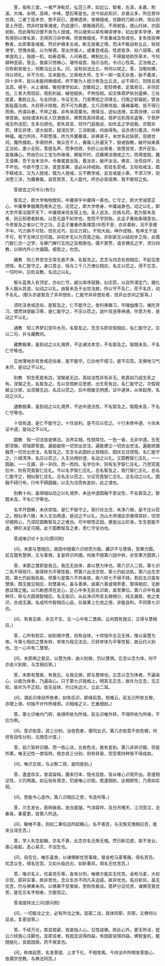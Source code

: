 <!-- { "loadSidebar": true } -->
　　答，祖有三类，一者严净毗尼，弘范三界，如远公，智者，左溪，永嘉，荆溪，大梅，永明，高峰，中峰，楚石等是也。古今如此知识，亦甚众多，所应景仰仿效。二者丁兹末世，势不获已，遵佛遗命，舍微细戒，住静则刀耕火种，领众则垦土开田，然非时食等诸戒，仍自遵行，故晚用药石，不用粥饭，德山托钵，亦因视影。而此等知识便不肯为人授戒。所以唐宋以来有禅讲律寺，初出家多学律，律有得则以律名家，无得则习讲参禅。但舍微细戒，不舍重戒及性戒也。复有径投禅教者，此即乘急戒缓，然亦护根本五戒，断无毁重之理，而决不敢自称比丘，轻视律学，但愧未能，以为惭德。至出世接人，或重登戒品，性遮皆净，如六祖等。或单提向上，独接一机，如寿昌等。人问寿昌，佛制比丘，不得掘地损伤草木，今何耕种芸获。答云，我辈只悟佛心，堪传祖意，指示当机，令识心性耳。正法格之，仅称剃发居士，何敢当比丘名。问，设有如法比丘，师何以视之。答，当敬如佛，待以师礼，非不为也，实未能也。又紫柏大师，生平一粥一饭无杂食，胁不着席，四十余年，犹以未能持微细戒，终不敢为人授沙弥及比丘法，必不得已，则授五戒法耳。嗟乎，从上诸祖，敬视律学如此，岂敢轻之。若轻律者，定属邪见，非宗匠也。三者大用现前，观机利益，破他疑执，不拘恒规。如文殊菩萨执剑逼佛，三处度夏，重胜比丘。与女同坐，令证无生，乃至寒拾之诃律主，归南之斩猫蛇。譬良医砒霜治病，大将奇计除贼，而不可为典要。又凡诃佛骂祖，痛棒毒喝，皆不得已而用。所谓兵者，不祥之器，非布帛菽粟也。用得当，迹似违律，实真持律，以得律意故。如经谓末利夫人饮酒救杀，佛赞其真持斋戒，菩萨见机得杀盗等，于菩萨戒无所违犯，生多功德也。若失其宜，将作门庭施设，如优孟之学叔敖。宗既非宗，律又非律，谤大般若，疑误后学，三涂剧报，何由得免。设亦诱引愚流，作种种福，福力所持，不即堕落，终为外魔眷属，非佛弟子。末世多此妖邪，诳惑世间，魔所摄助，多得供养，聚众百千人，眷属儿孙遍天下，毁戒毁教，破坏如来真正法轮。愚小无知，羡彼名声，而争仿效，令好心出家者，皆堕其党，求升反坠，哀哉痛心。然由仍以三宝为所缘境，罪报毕时，还藉佛法僧戒之力，而得度脱。魔王语佛，吾于汝末法中，令眷属食汝饭，着汝衣，破坏汝法。佛言，汝但自坏，法不坏也。今欲不堕三涂，竟登圣果，请必从持戒始。若挂名受戒，又轻视戒法，既不精戒法，又为人授戒，既为人授戒，又不教学戒，且言戒是小乘，不须习学，则决堕三涂，为魔眷属，自受其苦，无人能代。终亦必皆成佛，我不敢轻之矣。

　　答唐宜之问书义(有引)

　　智及之，即大学格物致知，中庸择乎中庸得一善也。仁守之，即大学诚意正心，中庸拳拳服膺而弗失之也。庄莅之，即大学修身，中庸诚身也。动之以礼，即大学齐家治国平天下，中庸顺亲信友获上也。圣人说法，应病与药。若为智未及者，则云知德者鲜矣。以思无益不如学也，思而不学则殆，此孟子重始条理意也。今责智及之者以仁守之功，正孟子兼重终条理意(中而不至，亦非善射，况不至便不中。巧力俱不可轻，但先论巧，后论力耳)。干知大始，坤作成物。有坤无干固不可，有干无坤又岂可哉。非初步无以为究竟之始，非到家无以结初步之局，此儒门智仁合一之学，与佛门解行互彻之旨相类也。儒不更赘，请言佛氏之学，须分四教，以辨内外小大偏圆。细思之，勿忽。

　　藏教　知三界苦空无常无我不净，名智及之。念念与四念处观相应，不起见思烦恼，名仁能守之。身口意业，恒与三千八万律仪相应，名庄以莅之。得不忘念，一切时中，应机设教，名动之以礼。

　　郁头蓝弗入有顶定，亦似仁守。威仪庠序寂静，似庄莅。以自所谓定门，摄化多人服从其道，似动之以礼。由智未及于出世法故，所以守不名仁，莅不名庄，动不名礼。(郁头亦是智及了非非想处，仁能守非非想处者，但非出世间之智耳。)

　　须陀洹舍戒还俗，是智及之，仁不能守之。舍利弗瞋习，毕陵伽慢习，难陀贪习，憍梵钵提齝习等，是仁能守之，不庄以莅之。迦叶目连等神通，作意方有，是动之不以礼。

　　通教　知三界梦幻空华水月，名智及之。念念与即空观相应，名仁能守之。庄以二句，并与藏教同。

　　藏教极果，虽到动之以礼境界，不达诸法本空，不名智及之。智既未及，不名仁守等也。

　　见地薄地亦有舍戒还俗者，是不能守。已办地不侵习，是不庄莅。支佛地习气未尽，是动之不以礼。

　　别教　知生死是有边，涅槃是无边，真如法性非有非无。依真如乃成生死之有，涅槃之无，名智及之。先以空观断见思惑，出生死有边，名仁能守之。次假观破尘沙惑，出涅槃无边，名庄以莅之。后中观破无明惑，证中道体，从体起用，名动之以礼。

　　通教极果，虽到动之以礼境界，不达中道法性，不名智及之。智既未及，不名仁守等也。

　　十信有退，是仁不能守之。十住自利，是不庄以莅之。十行未修中道，十向未证中道，是动之不以礼。

　　圆教　知一切法皆是佛法。法界实相，性相常住。一色一香，无非中道。生死即涅槃，烦恼即菩提。遍能破除一切世出世法，遍能建立一切世出世法，遍能统摄融贯一切世出世法，名智及之。念念与此圆妙止观相应，圆伏五住烦恼，名仁能守之。六根清净，名庄以莅之。入无功用妙道，名动之以礼。又圆教智仁庄礼，一一圆融，一一互摄，非一非四，而一而四，名字位中，则有名字智仁庄礼，乃至究竟位中，则有究竟智仁庄礼。今以名字智仁庄礼，总名智及之，观行智仁庄礼，总名仁能守之，相似智仁庄礼，总名庄以莅之。分证究竟智仁庄礼，总名动之以礼。圆融不碍行布，行布不碍圆融，以无为法而有差别，此之谓也。

　　别教十向，虽得相似动之以礼境界，未达中道圆融不思议性，不名智及之。智既未及，不名仁守等也。

　　名字开圆解，未伏烦恼，是仁不能守之。观行伏五住，未净六根，是不庄以莅之。相似净六根，未入无功用道，是动之不以礼。沩山大师谓此宗难得其妙，切须仔细用心，乃深叹圆教智及之之难也。可中顿悟正因，便是出尘阶渐，生生若能不退，佛阶决定可期。此于圆教智及之者，责仁守全功也。

　　答成唯识论十五问(原问附)

　　(问，末那与慧相应，故因中随第六识转而为智。藏识不与慧俱，至果方圆，前五既有慧俱，又与善俱，复是转识所摄。何故不随第六因中转，亦至果方圆邪。)

　　答，末那之慧即是我见。我见无自体，直以慧为体也。第六识入二观，第七识二执不得现行，故得转为平等性智。然第六出法空观，第七仍起法执，第六出生空观，第七仍起我执矣。但第七是第六不共亲依，故六转七不得不转。若前五识虽有慧俱，既无我见相应，则慧甚劣。虽与善俱，由第六善或境界善，暂得相应，无断惑证理之能。以凡断惑须在定心，定心中多无前五识故，直至果位。第八识中有漏种尽，转与大圆镜智相应，名无垢识。从此净识所变五根相分，纯无漏故，依之发识，亦成无漏。名成所作智相应心品，仅属果上化他之用，非能自利，不同第七识也。

　　(问，有我见故，余见不生，无一心中有二慧故。云何既有我见，又得与慧相应。)

　　答，心所有假实，如别境中慧，则有自体。十烦恼中五见无体，惟以染慧为体。今第七相应之慧未转，举体为我见法见，已转举体为平等性智，故云约义别也。岂一心中有二慧邪。

　　(问，末那俱之我见，以慧为体，由义别故，仍以慧俱。忘念以念为体，何不亦由义别故，与念相应邪。)

　　答，末那有慧故，有我见，与我见俱，即与慧俱也。忘念以念为体者，不遍染心，以痴为体者，乃遍染心。只于第七识我痴上，明其无正念，故斥为忘念，无正知，故斥为不正知。皆无自体，约过失边义，立此二耳。

　　(问，谓此识缘自所依者，如有后识，即缘前意。傥难云，前五识所依五根，亦增上缘，何独不许作所缘邪。识相缘之义，乞垂细剖。)

　　答，第七识唯内门转，故得所依为所缘。前五识唯外转，不得所依为所缘，不应为例。

　　(问，意识依意，具三分别，设依色者，便同五识。第八亦依意不依色根，何但有自性分别，无随念计度。)

　　答，前六皆转识摄，而一依心法，五依色法，故有差别。第八非转识摄，但是所熏，唯无记性一类恒转。傥亦具三分别，则有转易，而受熏持种皆不得成矣。

　　(问，唯识五观，与占察二观，是同是别。)

　　答，遣虚存实，舍滥留纯，摄末归本，隐劣显胜，皆从唯心识观开出。若遣相证性，义仍两属。如云俗有真空，仍是唯心识观。若遣相执，达相即性，乃真如实观。

　　(问，思能令心造作。第八识相应之思，令造何等。)

　　答，爪生发长，筋转脉摇，发白面皱，气消容悴，及日月稽天，江河竞注，沧桑易，春夏更，皆第八所造。

　　(问，瞋唯不善，则初二果任运所起瞋心，名不善否，与无惭无愧相应否，能发业润生否。)

　　答，学人失念起瞋，亦名不善，此念亦名无惭无愧。然已断见惑，故不发业，善心易起，恶心易灭，不润生也。

　　(问，自在位，唯乐喜舍，以诸佛断忧苦事故。彼金枪马麦等报，得名苦否。忧念众生，得名忧否。又如头临白刃，如斩春风，得名无忧苦否。)

　　答，唯识名义，忧喜苦乐等，各有分剂，唯佛方能实无忧苦。金枪马麦，大权示现，原非实事，故非苦忧。念众生亦不同凡夫迫戚，故非忧也。临刃斩风，虽无忧苦，仍与佛果未同。以佛果不受害故，至称性极谈。菩萨分证忧苦，诸佛究竟忧苦，是在忘名字相者，方能信之。

　　答准提持法三问(原问附)

　　(问，一切能诠之文，必有所诠之体。显密二诠，其体同邪，异邪。又佛何以显说，复密说邪。)

　　答，千经万论，若显若密，皆直指人心，见性成佛。除此心外，更无所诠，犹云六经我心注脚也。显密说者，有因显说得四益，有因密说得四益。佛智鉴机，能随施化，良医因病，药不爽宜也。

　　(问，称体起愿，名发菩提，上求下化，不相舍离。今持法中所明发菩提心，皆儒宗世教，与佛法同否。)

